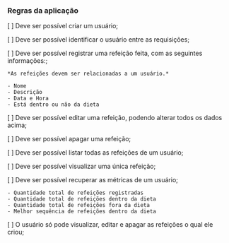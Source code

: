 ### Regras da aplicação

[  ] Deve ser possível criar um usuário;

[  ] Deve ser possível identificar o usuário entre as requisições;

[  ] Deve ser possível registrar uma refeição feita, com as seguintes informações:;

    
    *As refeições devem ser relacionadas a um usuário.*
    
    - Nome
    - Descrição
    - Data e Hora
    - Está dentro ou não da dieta
[  ] Deve ser possível editar uma refeição, podendo alterar todos os dados acima;

[  ] Deve ser possível apagar uma refeição;

[  ] Deve ser possível listar todas as refeições de um usuário;

[  ] Deve ser possível visualizar uma única refeição;

[  ] Deve ser possível recuperar as métricas de um usuário;

    - Quantidade total de refeições registradas
    - Quantidade total de refeições dentro da dieta
    - Quantidade total de refeições fora da dieta
    - Melhor sequência de refeições dentro da dieta
    
[  ] O usuário só pode visualizar, editar e apagar as refeições o qual ele criou;

